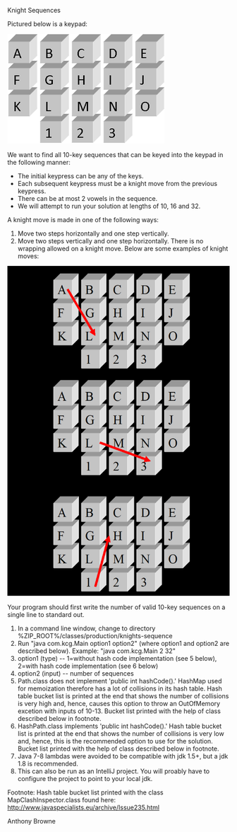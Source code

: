 Knight Sequences

Pictured below is a keypad:

![img.png](img.png)



We want to find all 10-key sequences that can be keyed into the keypad in the following manner:
* The initial keypress can be any of the keys.
* Each subsequent keypress must be a knight move from the previous keypress.  
* There can be at most 2 vowels in the sequence.
* We will attempt to run your solution at lengths of 10, 16 and 32.

A knight move is made in one of the following ways:
1.	Move two steps horizontally and one step vertically.
2.	Move two steps vertically and one step horizontally.
      There is no wrapping allowed on a knight move.
      Below are some examples of knight moves:

![img_1.png](img_1.png)

Your program should first write the number of valid 10-key sequences on a single line to standard out.

1. In a command line window, change to directory %ZIP_ROOT%/classes/production/knights-sequence
2. Run "java com.kcg.Main option1 option2" (where option1 and option2 are described below). Example: "java com.kcg.Main 2 32"
3. option1 (type) -- 1=without hash code implementation (see 5 below), 2=with hash code implementation (see 6 below)
4. option2 (input) -- number of sequences
5. Path.class does not implement 'public int hashCode().' HashMap used for memoization therefore 
   has a lot of collisions in its hash table. Hash table bucket list is printed at the end that
   shows the number of collisions is very high and, hence, causes this option to throw an
   OutOfMemory excetion with inputs of 10-13. Bucket list printed with the help of class described 
   below in footnote.
6. HashPath.class implements 'public int hashCode().' Hash table bucket list is printed at the end that
   shows the number of collisions is very low and, hence, this is the recommended option to use for the solution.
   Bucket list printed with the help of class described below in footnote.
7. Java 7-8 lambdas were avoided to be compatible with jdk 1.5+, but a jdk 1.8 is recommended.   
8. This can also be run as an IntelliJ project. You will proably have to configure the project to point to your
   local jdk.

Footnote: Hash table bucket list printed with the class MapClashInspector.class found here: http://www.javaspecialists.eu/archive/Issue235.html

Anthony Browne